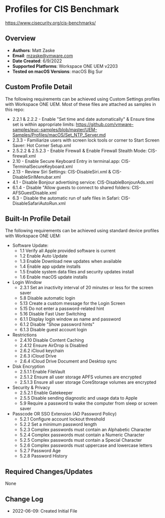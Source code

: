 # Profiles for CIS Benchmark 
https://www.cisecurity.org/cis-benchmarks/

## Overview

- **Authors**: Matt Zaske
- **Email**: mzaske@vmware.com
- **Date Created**: 6/9/2022
- **Supported Platforms**: Workspace ONE UEM v2203
- **Tested on macOS Versions**: macOS Big Sur

## Custom Profile Detail

The following requirements can be achieved using Custom Settings profiles with Workspace ONE UEM. Most of these files are attached as samples in this repo:

- 2.2.1 & 2.2.2 - Enable "Set time and date automatically" & Ensure time set is within appropriate limits: https://github.com/vmware-samples/euc-samples/blob/master/UEM-Samples/Profiles/macOS/Set_NTP_Server.md
- 2.3.3 - Familiarize users with screen lock tools or corner to Start Screen Saver: Hot Corner Setup.xml
- 2.5.2.2 & 2.5.2.3 - Enable Firewall & Enable Firewall Stealth Mode: CIS-firewall.xml
- 2.10 - Enable Secure Keyboard Entry in terminal.app: CIS-TerminalSecureKeyboard.xml
- 2.13 - Review Siri Settings: CIS-DisableSiri.xml & CIS-DisableSiriMenubar.xml
- 4.1 - Disable Bonjour advertising service: CIS-DisableBonjourAds.xml
- 6.1.4 - Disable "Allow guests to connect to shared folders: CIS-AFSGuestDisable.xml
- 6.3 - Disable the automatic run of safe files in Safari: CIS-DisableSafariAutoRun.xml

## Built-In Profile Detail

The following requirements can be achieved using standard device profiles with Workspace ONE UEM:

- Software Update:
  - 1.1 Verify all Apple provided software is current
  - 1.2 Enable Auto Update
  - 1.3 Enable Download new updates when available
  - 1.4 Enable app update installs
  - 1.5 Enable system data files and security updates install
  - 1.6 Enable macOS update installs
- Login Window
  - 2.3.1 Set an inactivity interval of 20 minutes or less for the screen saver 
  - 5.8 Disable automatic login
  - 5.13 Create a custom message for the Login Screen
  - 5.15 Do not enter a password-related hint
  - 5.16 Disable Fast User Switching
  - 6.1.1 Display login window as name and password
  - 6.1.2 Disable "Show password hints"
  - 6.1.3 Disable guest account login
- Restrictions
  - 2.4.10 Disable Content Caching
  - 2.4.12 Ensure AirDrop is Disabled
  - 2.6.2 iCloud keychain
  - 2.6.3 iCloud Drive
  - 2.6.4 iCloud Drive Document and Desktop sync
- Disk Encryption
  - 2.5.1.1 Enable FileVault
  - 2.5.1.2 Ensure all user storage APFS volumes are encrypted
  - 2.5.1.3 Ensure all user storage CoreStorage volumes are encrypted
- Security & Privacy
  - 2.5.2.1 Enable Gatekeeper
  - 2.5.5 Disable sending diagnostic and usage data to Apple
  - 5.9 Require a password to wake the computer from sleep or screen saver
- Passcode OR SSO Extension (AD Password Policy)
  - 5.2.1 Configure account lockout threshold
  - 5.2.2 Set a minimum password length
  - 5.2.3 Complex passwords must contain an Alphabetic Character
  - 5.2.4 Complex passwords must contain a Numeric Character
  - 5.2.5 Complex passwords must contain a Special Character
  - 5.2.6 Complex passwords must uppercase and lowercase letters
  - 5.2.7 Password Age
  - 5.2.8 Password History

## Required Changes/Updates

None

## Change Log

- 2022-06-09: Created Initial File
